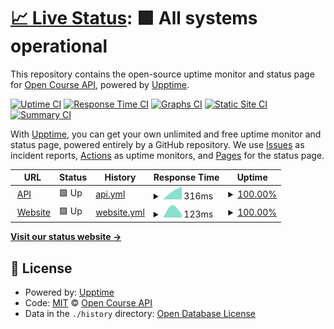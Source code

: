 # [📈 Live Status](https://OpenCourseAPI.github.io/status): <!--live status--> **🟩 All systems operational**

This repository contains the open-source uptime monitor and status page for [Open Course API](https://opencourse.dev), powered by [Upptime](https://github.com/upptime/upptime).

[![Uptime CI](https://github.com/OpenCourseAPI/status/workflows/Uptime%20CI/badge.svg)](https://github.com/OpenCourseAPI/status/actions?query=workflow%3A%22Uptime+CI%22)
[![Response Time CI](https://github.com/OpenCourseAPI/status/workflows/Response%20Time%20CI/badge.svg)](https://github.com/OpenCourseAPI/status/actions?query=workflow%3A%22Response+Time+CI%22)
[![Graphs CI](https://github.com/OpenCourseAPI/status/workflows/Graphs%20CI/badge.svg)](https://github.com/OpenCourseAPI/status/actions?query=workflow%3A%22Graphs+CI%22)
[![Static Site CI](https://github.com/OpenCourseAPI/status/workflows/Static%20Site%20CI/badge.svg)](https://github.com/OpenCourseAPI/status/actions?query=workflow%3A%22Static+Site+CI%22)
[![Summary CI](https://github.com/OpenCourseAPI/status/workflows/Summary%20CI/badge.svg)](https://github.com/OpenCourseAPI/status/actions?query=workflow%3A%22Summary+CI%22)

With [Upptime](https://upptime.js.org), you can get your own unlimited and free uptime monitor and status page, powered entirely by a GitHub repository. We use [Issues](https://github.com/OpenCourseAPI/status/issues) as incident reports, [Actions](https://github.com/OpenCourseAPI/status/actions) as uptime monitors, and [Pages](https://OpenCourseAPI.github.io/status) for the status page.

<!--start: status pages-->
<!-- This summary is generated by Upptime (https://github.com/upptime/upptime) -->
<!-- Do not edit this manually, your changes will be overwritten -->
<!-- prettier-ignore -->
| URL | Status | History | Response Time | Uptime |
| --- | ------ | ------- | ------------- | ------ |
| <img alt="" src="https://favicons.githubusercontent.com/opencourse.dev" height="13"> [API](https://opencourse.dev/fh) | 🟩 Up | [api.yml](https://github.com/OpenCourseAPI/status/commits/HEAD/history/api.yml) | <details><summary><img alt="Response time graph" src="./graphs/api/response-time-week.png" height="20"> 316ms</summary><br><a href="https://OpenCourseAPI.github.io/status/history/api"><img alt="Response time 316" src="https://img.shields.io/endpoint?url=https%3A%2F%2Fraw.githubusercontent.com%2FOpenCourseAPI%2Fstatus%2FHEAD%2Fapi%2Fapi%2Fresponse-time.json"></a><br><a href="https://OpenCourseAPI.github.io/status/history/api"><img alt="24-hour response time 316" src="https://img.shields.io/endpoint?url=https%3A%2F%2Fraw.githubusercontent.com%2FOpenCourseAPI%2Fstatus%2FHEAD%2Fapi%2Fapi%2Fresponse-time-day.json"></a><br><a href="https://OpenCourseAPI.github.io/status/history/api"><img alt="7-day response time 316" src="https://img.shields.io/endpoint?url=https%3A%2F%2Fraw.githubusercontent.com%2FOpenCourseAPI%2Fstatus%2FHEAD%2Fapi%2Fapi%2Fresponse-time-week.json"></a><br><a href="https://OpenCourseAPI.github.io/status/history/api"><img alt="30-day response time 316" src="https://img.shields.io/endpoint?url=https%3A%2F%2Fraw.githubusercontent.com%2FOpenCourseAPI%2Fstatus%2FHEAD%2Fapi%2Fapi%2Fresponse-time-month.json"></a><br><a href="https://OpenCourseAPI.github.io/status/history/api"><img alt="1-year response time 316" src="https://img.shields.io/endpoint?url=https%3A%2F%2Fraw.githubusercontent.com%2FOpenCourseAPI%2Fstatus%2FHEAD%2Fapi%2Fapi%2Fresponse-time-year.json"></a></details> | <details><summary><a href="https://OpenCourseAPI.github.io/status/history/api">100.00%</a></summary><a href="https://OpenCourseAPI.github.io/status/history/api"><img alt="All-time uptime 100.00%" src="https://img.shields.io/endpoint?url=https%3A%2F%2Fraw.githubusercontent.com%2FOpenCourseAPI%2Fstatus%2FHEAD%2Fapi%2Fapi%2Fuptime.json"></a><br><a href="https://OpenCourseAPI.github.io/status/history/api"><img alt="24-hour uptime 100.00%" src="https://img.shields.io/endpoint?url=https%3A%2F%2Fraw.githubusercontent.com%2FOpenCourseAPI%2Fstatus%2FHEAD%2Fapi%2Fapi%2Fuptime-day.json"></a><br><a href="https://OpenCourseAPI.github.io/status/history/api"><img alt="7-day uptime 100.00%" src="https://img.shields.io/endpoint?url=https%3A%2F%2Fraw.githubusercontent.com%2FOpenCourseAPI%2Fstatus%2FHEAD%2Fapi%2Fapi%2Fuptime-week.json"></a><br><a href="https://OpenCourseAPI.github.io/status/history/api"><img alt="30-day uptime 100.00%" src="https://img.shields.io/endpoint?url=https%3A%2F%2Fraw.githubusercontent.com%2FOpenCourseAPI%2Fstatus%2FHEAD%2Fapi%2Fapi%2Fuptime-month.json"></a><br><a href="https://OpenCourseAPI.github.io/status/history/api"><img alt="1-year uptime 100.00%" src="https://img.shields.io/endpoint?url=https%3A%2F%2Fraw.githubusercontent.com%2FOpenCourseAPI%2Fstatus%2FHEAD%2Fapi%2Fapi%2Fuptime-year.json"></a></details>
| <img alt="" src="https://favicons.githubusercontent.com/opencourse.dev" height="13"> [Website](https://opencourse.dev) | 🟩 Up | [website.yml](https://github.com/OpenCourseAPI/status/commits/HEAD/history/website.yml) | <details><summary><img alt="Response time graph" src="./graphs/website/response-time-week.png" height="20"> 123ms</summary><br><a href="https://OpenCourseAPI.github.io/status/history/website"><img alt="Response time 123" src="https://img.shields.io/endpoint?url=https%3A%2F%2Fraw.githubusercontent.com%2FOpenCourseAPI%2Fstatus%2FHEAD%2Fapi%2Fwebsite%2Fresponse-time.json"></a><br><a href="https://OpenCourseAPI.github.io/status/history/website"><img alt="24-hour response time 123" src="https://img.shields.io/endpoint?url=https%3A%2F%2Fraw.githubusercontent.com%2FOpenCourseAPI%2Fstatus%2FHEAD%2Fapi%2Fwebsite%2Fresponse-time-day.json"></a><br><a href="https://OpenCourseAPI.github.io/status/history/website"><img alt="7-day response time 123" src="https://img.shields.io/endpoint?url=https%3A%2F%2Fraw.githubusercontent.com%2FOpenCourseAPI%2Fstatus%2FHEAD%2Fapi%2Fwebsite%2Fresponse-time-week.json"></a><br><a href="https://OpenCourseAPI.github.io/status/history/website"><img alt="30-day response time 123" src="https://img.shields.io/endpoint?url=https%3A%2F%2Fraw.githubusercontent.com%2FOpenCourseAPI%2Fstatus%2FHEAD%2Fapi%2Fwebsite%2Fresponse-time-month.json"></a><br><a href="https://OpenCourseAPI.github.io/status/history/website"><img alt="1-year response time 123" src="https://img.shields.io/endpoint?url=https%3A%2F%2Fraw.githubusercontent.com%2FOpenCourseAPI%2Fstatus%2FHEAD%2Fapi%2Fwebsite%2Fresponse-time-year.json"></a></details> | <details><summary><a href="https://OpenCourseAPI.github.io/status/history/website">100.00%</a></summary><a href="https://OpenCourseAPI.github.io/status/history/website"><img alt="All-time uptime 100.00%" src="https://img.shields.io/endpoint?url=https%3A%2F%2Fraw.githubusercontent.com%2FOpenCourseAPI%2Fstatus%2FHEAD%2Fapi%2Fwebsite%2Fuptime.json"></a><br><a href="https://OpenCourseAPI.github.io/status/history/website"><img alt="24-hour uptime 100.00%" src="https://img.shields.io/endpoint?url=https%3A%2F%2Fraw.githubusercontent.com%2FOpenCourseAPI%2Fstatus%2FHEAD%2Fapi%2Fwebsite%2Fuptime-day.json"></a><br><a href="https://OpenCourseAPI.github.io/status/history/website"><img alt="7-day uptime 100.00%" src="https://img.shields.io/endpoint?url=https%3A%2F%2Fraw.githubusercontent.com%2FOpenCourseAPI%2Fstatus%2FHEAD%2Fapi%2Fwebsite%2Fuptime-week.json"></a><br><a href="https://OpenCourseAPI.github.io/status/history/website"><img alt="30-day uptime 100.00%" src="https://img.shields.io/endpoint?url=https%3A%2F%2Fraw.githubusercontent.com%2FOpenCourseAPI%2Fstatus%2FHEAD%2Fapi%2Fwebsite%2Fuptime-month.json"></a><br><a href="https://OpenCourseAPI.github.io/status/history/website"><img alt="1-year uptime 100.00%" src="https://img.shields.io/endpoint?url=https%3A%2F%2Fraw.githubusercontent.com%2FOpenCourseAPI%2Fstatus%2FHEAD%2Fapi%2Fwebsite%2Fuptime-year.json"></a></details>

<!--end: status pages-->

[**Visit our status website →**](https://OpenCourseAPI.github.io/status)

## 📄 License

- Powered by: [Upptime](https://github.com/upptime/upptime)
- Code: [MIT](./LICENSE) © [Open Course API](https://opencourse.dev)
- Data in the `./history` directory: [Open Database License](https://opendatacommons.org/licenses/odbl/1-0/)
